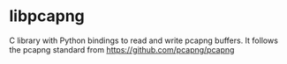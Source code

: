 # libpcapng

C library with Python bindings to read and write pcapng buffers. It follows the pcapng standard from https://github.com/pcapng/pcapng

